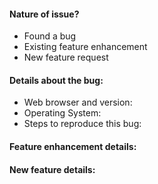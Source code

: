 <!--
If you are here to report a bug, or to discuss a feature (new or existing), you can use the below template to get started quickly. 
Fill out all those parts which you're comfortable with, and delete the remaining ones.
-->

#### Nature of issue?

<!-- Select any one issue and delete the other two -->

- Found a bug
- Existing feature enhancement
- New feature request

<!-- If you found a bug, the following information might prove to be helpful for us. Simply remove whatever you can't determine/don't know. -->
#### Details about the bug: 

- Web browser and version: <!-- On Chrome/FireFox/Opera you can enter "about:" in the address bar to find out the version -->
- Operating System: <!-- Ex: Windows/MacOSX/Linux along with version -->
- Steps to reproduce this bug:

<!-- Include a simple code snippet that demonstrates the problem, along with any console errors produced. If this isn't possible, then simply describe the issue as best you can! Feel free to link to the web editor or include pictures or a video. -->

<!-- If you want to enhance an existing feature, please describe here, otherwise remove this section -->
#### Feature enhancement details:


<!-- If you want to request a new feature, please describe here, otherwise remove this section -->
#### New feature details: